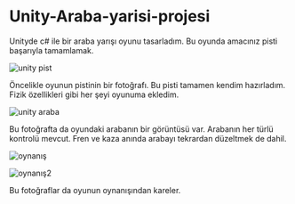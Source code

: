 # Unity-Araba-yarisi-projesi
Unityde c# ile bir araba yarışı oyunu tasarladım. Bu oyunda amacınız pisti başarıyla tamamlamak.

![unity pist](https://user-images.githubusercontent.com/95971738/222971566-ccc2102a-13ac-4ac2-9b88-e2d7a6bce7d1.PNG)

Öncelikle oyunun pistinin bir fotoğrafı. Bu pisti tamamen kendim hazırladım. Fizik özellikleri gibi her şeyi oyunuma ekledim.

![unity araba](https://user-images.githubusercontent.com/95971738/222971638-6776a38a-c5a0-44de-b362-f695ab954919.PNG)

Bu fotoğrafta da oyundaki arabanın bir görüntüsü var. Arabanın her türlü kontrolü mevcut. Fren ve kaza anında arabayı tekrardan düzeltmek de dahil.

![oynanış](https://user-images.githubusercontent.com/95971738/222971695-9bccbf93-b0c9-4333-be23-d9310d93ad3f.PNG)

![oynanış2](https://user-images.githubusercontent.com/95971738/222971697-a58b50ac-28c6-46b9-aab5-e88d44a0e4e4.PNG)

Bu fotoğraflar da oyunun oynanışından kareler.
